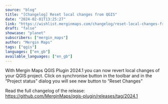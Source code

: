 ```yaml
---
source: "blog"
title: "[Changelog] Reset local changes from QGIS"
date: "2024-02-01T13:25:27"
link: "https://wishlist.merginmaps.com/changelog/reset-local-changes-from-qgis?utm_source=qgis"
draft: "false"
showcase: "planet"
subscribers: ["mergin_maps"]
author: "Mergin Maps"
tags: ["qgis"]
languages: ["en_gb"]
available_languages: ["en_gb"]
---
```


<p>With Mergin Maps QGIS Plugin 2024.1 you can now revert local changes of your QGIS project. Click on synchronise button in the toolbar and in the “Project status” dialog you will see new button to “Reset Changes”</p><p>Read the full changelog of the release: <a href="https://github.com/MerginMaps/qgis-plugin/releases/tag/2024.1" rel="noopener noreferrer nofollow" target="_blank">https://github.com/MerginMaps/qgis-plugin/releases/tag/2024.1</a></p>
